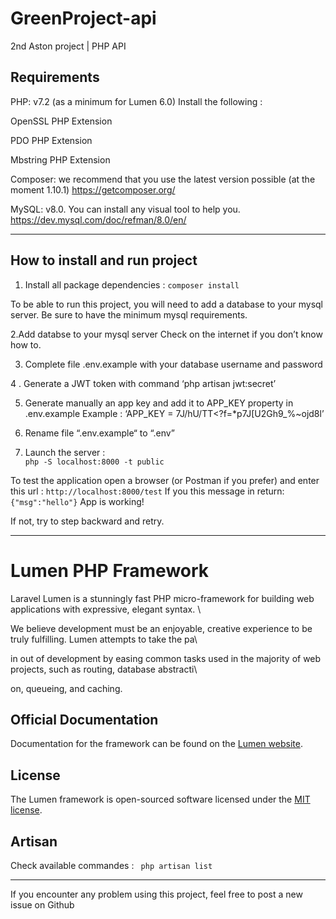 # GreenProject-api 

2nd Aston project |  PHP API 


## Requirements 

PHP: v7.2 (as a minimum for Lumen 6.0)  Install the following : 

OpenSSL PHP Extension 

PDO PHP Extension 

Mbstring PHP Extension  

Composer: we recommend that you use the latest version possible (at the moment 1.10.1) 
https://getcomposer.org/

MySQL: v8.0. You can install any visual tool to help you. 
https://dev.mysql.com/doc/refman/8.0/en/

---------------------------------------------- 

## How to install and run project 
 
1. Install all package dependencies : 
`composer install` 
 
To be able to run this project, you will need to add a database to your mysql server. 
Be sure to have the minimum mysql requirements. 
 
2.Add databse to your mysql server
Check on the internet if you don’t know how to. 

3. Complete file .env.example with your database username and password

4 . Generate a JWT token with command ‘php artisan jwt:secret’

5. Generate manually an app key and add it to APP_KEY property in .env.example
Example : ‘APP_KEY = 7J/hU/TT<?f=*p7J[U2Gh9_%~ojd8l’

6. Rename file “.env.example“ to “.env”
 
7. Launch the server :  
`php -S localhost:8000 -t public` 
 
To test the application open a browser (or Postman if you prefer) and enter this url : 
` http://localhost:8000/test `
If you this message in return: 
` {"msg":"hello"} `
App is working!

If not, try to step backward and retry.

---------------------------------------------- 


# Lumen PHP Framework 

 Laravel Lumen is a stunningly fast PHP micro-framework for building web applications with expressive, elegant syntax. \ 

We believe development must be an enjoyable, creative experience to be truly fulfilling. Lumen attempts to take the pa\ 

in out of development by easing common tasks used in the majority of web projects, such as routing, database abstracti\ 

on, queueing, and caching. 

## Official Documentation  

Documentation for the framework can be found on the [Lumen website](https://lumen.laravel.com/docs).  

## License 

The Lumen framework is open-sourced software licensed under the [MIT license](https://opensource.org/licenses/MIT). 

 
## Artisan 
 
Check available commandes : 
` php artisan list` 


---------------------------------------------- 

If you encounter any problem using this project, feel free to post a new issue on Github